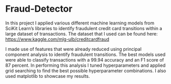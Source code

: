 # Fraud-Detector

In this project I applied various different machine learning models from SciKit Learn’s libraries to identify fraudulent credit card transitions within a large dataset of transactions. The dataset that I used can be found here: https://www.kaggle.com/mlg-ulb/creditcardfraud

I made use of features that were already reduced using principal component analysis to identify fraudulent transitions. The best models used were able to classify transactions with a 99.94 accuracy and an F1 score of 87 percent. In performing this analysis I tuned hyperparameters and applied grid searching to find the best possible hyperparameter combinations. I also used matplotlib to showcase my results. 
